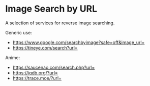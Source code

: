 # Image Search by URL

A selection of services for reverse image searching.

Generic use:
* https://www.google.com/searchbyimage?safe=off&image_url=
* https://tineye.com/search?url=

Anime:
* https://saucenao.com/search.php?url=
* https://iqdb.org/?url=
* https://trace.moe/?url=


